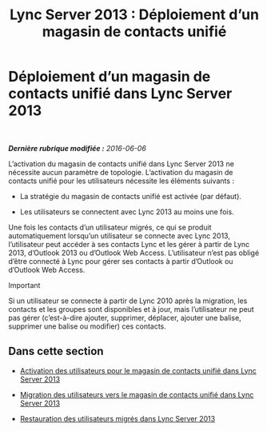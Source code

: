 ﻿---
title: 'Lync Server 2013 : Déploiement d’un magasin de contacts unifié'
TOCTitle: Déploiement d’un magasin de contacts unifié
ms:assetid: 68959d58-ac8a-45de-afcd-b9de2c36799c
ms:mtpsurl: https://technet.microsoft.com/fr-fr/library/JJ204963(v=OCS.15)
ms:contentKeyID: 49297481
ms.date: 06/06/2016
mtps_version: v=OCS.15
ms.translationtype: HT
---

# Déploiement d’un magasin de contacts unifié dans Lync Server 2013

 

_**Dernière rubrique modifiée :** 2016-06-06_

L’activation du magasin de contacts unifié dans Lync Server 2013 ne nécessite aucun paramètre de topologie. L’activation du magasin de contacts unifié pour les utilisateurs nécessite les éléments suivants :

  - La stratégie du magasin de contacts unifié est activée (par défaut).

  - Les utilisateurs se connectent avec Lync 2013 au moins une fois.

Une fois les contacts d’un utilisateur migrés, ce qui se produit automatiquement lorsqu’un utilisateur se connecte avec Lync 2013, l’utilisateur peut accéder à ses contacts Lync et les gérer à partir de Lync 2013, d’Outlook 2013 ou d’Outlook Web Access. L’utilisateur n’est pas obligé d’être connecté à Lync pour gérer ses contacts à partir d’Outlook ou d’Outlook Web Access.

> [!important]  
> Si un utilisateur se connecte à partir de Lync 2010 après la migration, les contacts et les groupes sont disponibles et à jour, mais l’utilisateur ne peut pas gérer (c’est-à-dire ajouter, supprimer, déplacer, ajouter une balise, supprimer une balise ou modifier) ces contacts.

## Dans cette section

  - [Activation des utilisateurs pour le magasin de contacts unifié dans Lync Server 2013](lync-server-2013-enable-users-for-unified-contact-store.md)

  - [Migration des utilisateurs vers le magasin de contacts unifié dans Lync Server 2013](lync-server-2013-migrate-users-to-unified-contact-store.md)

  - [Restauration des utilisateurs migrés dans Lync Server 2013](lync-server-2013-roll-back-migrated-users.md)

